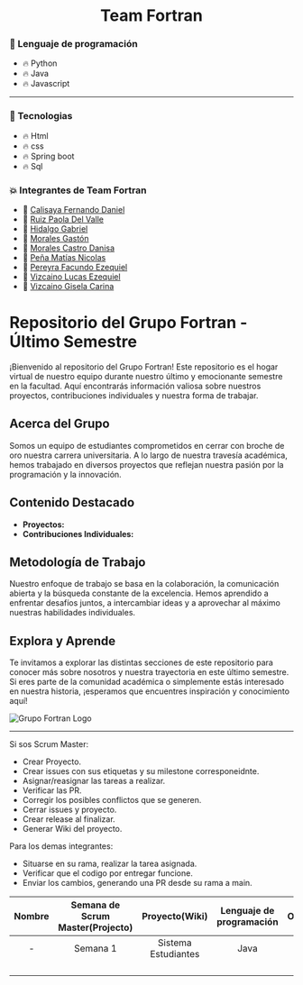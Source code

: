 <div id="header" align="center">
    <h1 align="center">
        Team Fortran
    </h1>
</div>

### :page_with_curl: Lenguaje de programación

- :fire: Python
- :fire: Java
- :fire: Javascript

---

### :page_with_curl: Tecnologias

- :fire: Html
- :fire: css
- :fire: Spring boot 
- :fire: Sql

### :collision: Integrantes de Team Fortran

- :star2: [Calisaya Fernando Daniel](https://github.com/califerdan)
- :star2: [Ruiz Paola Del Valle](https://github.com/pao2134)
- :star2: [Hidalgo Gabriel](https://github.com/HidoGG) 
- :star2: [Morales Gastón](https://avatars.githubusercontent.com/u/100379618?s=64&v=4)
- :star2: [Morales Castro Danisa](https://github.com/danisa-morales) 
- :star2: [Peña Matías Nicolas](https://avatars.githubusercontent.com/u/112669826?s=64&v=4)
- :star2: [Pereyra Facundo Ezequiel](https://github.com/facundoPereyra07) 
- :star2: [Vizcaino Lucas Ezequiel](https://avatars.githubusercontent.com/u/112833803?s=64&v=4)
- :star2: [Vizcaino Gisela Carina](https://avatars.githubusercontent.com/u/111472242?s=64&v=4)

# Repositorio del Grupo Fortran - Último Semestre

¡Bienvenido al repositorio del Grupo Fortran! Este repositorio es el hogar virtual de nuestro equipo durante nuestro último y emocionante semestre en la facultad. Aquí encontrarás información valiosa sobre nuestros proyectos, contribuciones individuales y nuestra forma de trabajar.

## Acerca del Grupo

Somos un equipo de estudiantes comprometidos en cerrar con broche de oro nuestra carrera universitaria. A lo largo de nuestra travesía académica, hemos trabajado en diversos proyectos que reflejan nuestra pasión por la programación y la innovación.

## Contenido Destacado

- **Proyectos:** 
- **Contribuciones Individuales:** 

## Metodología de Trabajo

Nuestro enfoque de trabajo se basa en la colaboración, la comunicación abierta y la búsqueda constante de la excelencia. Hemos aprendido a enfrentar desafíos juntos, a intercambiar ideas y a aprovechar al máximo nuestras habilidades individuales.

## Explora y Aprende

Te invitamos a explorar las distintas secciones de este repositorio para conocer más sobre nosotros y nuestra trayectoria en este último semestre. Si eres parte de la comunidad académica o simplemente estás interesado en nuestra historia, ¡esperamos que encuentres inspiración y conocimiento aquí!


![Grupo Fortran Logo](logo.png)

---

Si sos Scrum Master:

- Crear Proyecto.
- Crear issues con sus etiquetas y su milestone corresponeidnte.
- Asignar/reasignar las tareas a realizar.
- Verificar las PR.
- Corregir los posibles conflictos que se generen.
- Cerrar issues y proyecto.
- Crear release al finalizar.
- Generar Wiki del proyecto.

Para los demas integrantes:

- Situarse en su rama, realizar la tarea asignada.
- Verificar que el codigo por entregar funcione.
- Enviar los cambios, generando una PR desde su rama a main.

| Nombre | Semana de Scrum Master(Projecto) | Proyecto(Wiki) | Lenguaje de programación | Observación |
|:---:|:---:|:---:|:---:|:---:|
|   -  |  Semana 1   |  Sistema Estudiantes   |  Java   |   -   |
|     |     |     |     |     |
|     |     |     |     |     |
|     |     |     |     |     |
|     |     |     |     |     |
